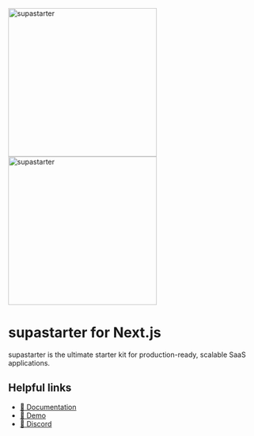 <img src="https://supastarter.dev/images/logo.svg#gh-light-mode-only" alt="supastarter" width="300px" />
<img src="https://supastarter.dev/images/logo-dark.svg" alt="supastarter" width="300px" />

# supastarter for Next.js

supastarter is the ultimate starter kit for production-ready, scalable SaaS applications.

## Helpful links

- [📘 Documentation](https://supastarter.dev/docs/nextjs)
- [🚀 Demo](https://demo.supastarter.dev)
- [💬 Discord](https://discord.gg/RUSASaAj4V)
